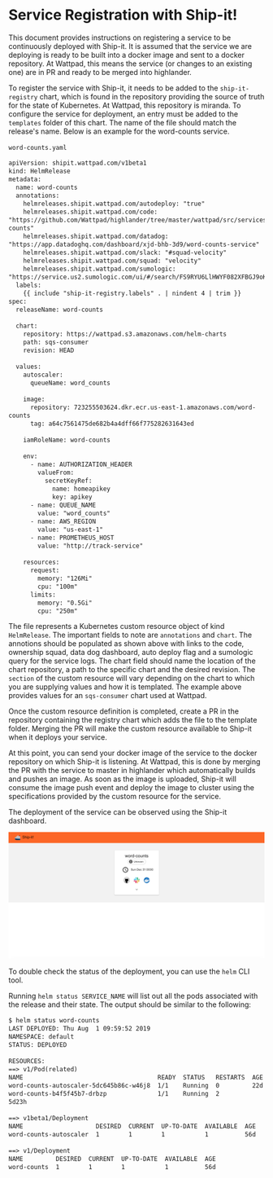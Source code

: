 # Service Registration with Ship-it!

This document provides instructions on registering a service to be continuously deployed with Ship-it. It is assumed that the service we are deploying is ready to be built into a docker image and sent to a docker repository. At Wattpad, this means the service (or changes to an existing one) are in PR and ready to be merged into highlander.  

To register the service with Ship-it, it needs to be added to the `ship-it-registry` chart, which is found in the repository providing the source of truth for the state of Kubernetes. At Wattpad, this repository is miranda. To configure the service for deployment, an entry must be added to the `templates` folder of this chart. The name of the file should match the release's name. Below is an example for the word-counts service.  

`word-counts.yaml`
```
apiVersion: shipit.wattpad.com/v1beta1
kind: HelmRelease
metadata:
  name: word-counts
  annotations:
    helmreleases.shipit.wattpad.com/autodeploy: "true"
    helmreleases.shipit.wattpad.com/code: "https://github.com/Wattpad/highlander/tree/master/wattpad/src/services/word-counts"
    helmreleases.shipit.wattpad.com/datadog: "https://app.datadoghq.com/dashboard/xjd-bhb-3d9/word-counts-service"
    helmreleases.shipit.wattpad.com/slack: "#squad-velocity"
    helmreleases.shipit.wattpad.com/squad: "velocity"
    helmreleases.shipit.wattpad.com/sumologic: "https://service.us2.sumologic.com/ui/#/search/FS9RYU6LlHWYF082XFBGJ9oK698pJThnNQ1l18r0"
  labels:
    {{ include "ship-it-registry.labels" . | nindent 4 | trim }}
spec:
  releaseName: word-counts

  chart:
    repository: https://wattpad.s3.amazonaws.com/helm-charts
    path: sqs-consumer
    revision: HEAD

  values:
    autoscaler:
      queueName: word_counts

    image:
      repository: 723255503624.dkr.ecr.us-east-1.amazonaws.com/word-counts
      tag: a64c7561475de682b4a4dff66f775282631643ed

    iamRoleName: word-counts

    env:
      - name: AUTHORIZATION_HEADER
        valueFrom:
          secretKeyRef:
            name: homeapikey
            key: apikey
      - name: QUEUE_NAME
        value: "word_counts"
      - name: AWS_REGION
        value: "us-east-1"
      - name: PROMETHEUS_HOST
        value: "http://track-service"

    resources:
      request:
        memory: "126Mi"
        cpu: "100m"
      limits:
        memory: "0.5Gi"
        cpu: "250m"
```

The file represents a Kubernetes custom resource object of kind `HelmRelease`. The important fields to note are `annotations` and `chart`. The annotions should be populated as shown above with links to the code, ownership squad, data dog dashboard, auto deploy flag and a sumologic query for the service logs. The chart field should name the location of the chart repository, a path to the specific chart and the desired revision. The `section` of the custom resource will vary depending on the chart to which you are supplying values and how it is templated. The example above provides values for an `sqs-consumer` chart used at Wattpad.  

Once the custom resource definition is completed, create a PR in the repository containing the registry chart which adds the file to the template folder. Merging the PR will make the custom resource available to Ship-it when it deploys your service.  

At this point, you can send your docker image of the service to the docker repository on which Ship-it is listening. At Wattpad, this is done by merging the PR with the service to master in highlander which automatically builds and pushes an image. As soon as the image is uploaded, Ship-it will consume the image push event and deploy the image to cluster using the specifications provided by the custom resource for the service.  

The deployment of the service can be observed using the Ship-it dashboard.  

![UI](./ui-sample.png)

To double check the status of the deployment, you can use the `helm` CLI tool.  

Running `helm status SERVICE_NAME` will list out all the pods associated with the release and their state. The output should be similar to the following:

```shell
$ helm status word-counts
LAST DEPLOYED: Thu Aug  1 09:59:52 2019
NAMESPACE: default
STATUS: DEPLOYED

RESOURCES:
==> v1/Pod(related)
NAME                                     READY  STATUS   RESTARTS  AGE
word-counts-autoscaler-5dc645b86c-w46j8  1/1    Running  0         22d
word-counts-b4f5f45b7-drbzp              1/1    Running  2         5d23h

==> v1beta1/Deployment
NAME                    DESIRED  CURRENT  UP-TO-DATE  AVAILABLE  AGE
word-counts-autoscaler  1        1        1           1          56d

==> v1/Deployment
NAME         DESIRED  CURRENT  UP-TO-DATE  AVAILABLE  AGE
word-counts  1        1        1           1          56d
```
